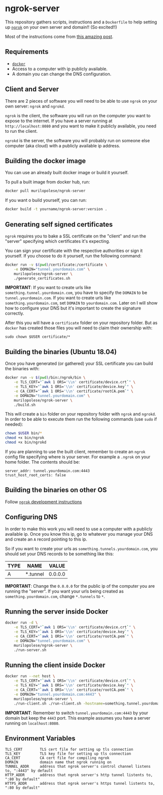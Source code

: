 # ngrok-server

This repository gathers scripts, instructions and a `Dockerfile` to help setting up [`ngrok`](https://ngrok.com) on your own server and domain!! (So excited!!)

Most of the instructions come from [this amazing post](https://www.svenbit.com/2014/09/run-ngrok-on-your-own-server/).


## Requirements

- [`docker`](https://www.docker.com/)
- Access to a computer with ip publicly available.
- A domain you can change the DNS configuration.


## Client and Server

There are 2 pieces of software you will need to be able to use `ngrok` on your own server: `ngrok` and `ngrokd`.

`ngrok` is the client, the software you will run on the computer you want to expose to the internet. If you have a server running at `http://localhost:8080` and you want to make it publicly available, you need to run the client.

`ngrokd` is the server, the software you will probably run on someone else computer (aka cloud) with a publicly available ip address.


## Building the docker image

You can use an already built docker image or build it yourself.

To pull a built image from docker hub, run:

```bash
docker pull murilopolese/ngrok-server
```

If you want o build yourself, you can run:

```bash
docker build -t yourname/ngrok-server:version .
```


## Generating self signed certificates

`ngrok` requires you to bake a SSL certificate on the "client" and run the "server" specifying which certificates it's expecting.

You can sign your certificate with the respective authorities or sign it yourself. If you choose to do it yourself, run the following command:

```bash
docker run -v $(pwd)/certificate:/certificate \
    -e DOMAIN="tunnel.yourdomain.com" \
    murilopolese/ngrok-server \
    ./generate_certificates.sh
```

**IMPORTANT**: If you want to create urls like `something.tunnel.yourdomain.com`, you have to specify the `DOMAIN` to be `tunnel.yourdomain.com`. If you want to create urls like `something.yourdomain.com`, set `DOMAIN` to `yourdomain.com`. Later on I will show how to configure your DNS but it's important to create the signature correctly.

After this you will have a `certificate` folder on your repository folder. But as `docker` has created those files you will need to claim their ownership with:

```
sudo chown $USER certificate/*
```


## Building the binaries (Ubuntu 18.04)

Once you have generated (or gathered) your SSL certificate you can build the binaries with:

```bash
docker run -v $(pwd)/bin:/ngrok/bin \
    -e TLS_CERT="`awk 1 ORS='\\n' certificate/device.crt`" \
    -e TLS_KEY="`awk 1 ORS='\\n' certificate/device.key`" \
    -e CA_CERT="`awk 1 ORS='\\n' certificate/rootCA.pem`" \
    -e DOMAIN="tunnel.yourdomain.com" \
    murilopolese/ngrok-server \
    ./build.sh
```

This will create a `bin` folder on your repository folder with `ngrok` and `ngrokd`. In order to be able to execute them run the following commands (use `sudo` if needed):

```bash
chown $USER bin/*
chmod +x bin/ngrok
chmod +x bin/ngrokd
```

If you are planning to use the built client, remember to create an `ngrok` config file specifying where is your server. For example a `.ngrok` on your home folder. The contents should be:

```
server_addr: tunnel.yourdomain.com:4443
trust_host_root_certs: false
```

## Building the binaries on other OS

Follow [`ngrok` development instructions](https://github.com/inconshreveable/ngrok/blob/master/docs/DEVELOPMENT.md)


## Configuring DNS

In order to make this work you will need to use a computer with a publicly available ip. Once you know this ip, go to whatever you manage your DNS and create an `A` record pointing to this ip.

So if you want to create your urls as `something.tunnels.yourdomain.com`, you should set your DNS records to be something like this:

| TYPE | NAME      | VALUE   |
|------|-----------|---------|
|  A   | *.tunnel  | 0.0.0.0 |

**IMPORTANT**: Change the `0.0.0.0` for the public ip of the computer you are running the "server". If you want your urls being created as `something.yourdomain.com`, change `*.tunnels` to `*`.


## Running the server inside Docker

```bash
docker run -d \
    -e TLS_CERT="`awk 1 ORS='\\n' certificate/device.crt`" \
    -e TLS_KEY="`awk 1 ORS='\\n' certificate/device.key`" \
    -e CA_CERT="`awk 1 ORS='\\n' certificate/rootCA.pem`" \
    -e DOMAIN="tunnel.yourdomain.com" \
    murilopolese/ngrok-server \
    ./run-server.sh
```


## Running the client inside Docker

```bash
docker run --net host \
    -e TLS_CERT="`awk 1 ORS='\\n' certificate/device.crt`" \
    -e TLS_KEY="`awk 1 ORS='\\n' certificate/device.key`" \
    -e CA_CERT="`awk 1 ORS='\\n' certificate/rootCA.pem`" \
    -e DOMAIN="tunnel.yourdomain.com:4443" \
    murilopolese/ngrok-server \
    ./run-client.sh ./run-client.sh -hostname=something.tunnel.yourdomain.com -config=/root/.ngrok 8080
```

**IMPORTANT**: Remember to switch `tunnel.yourdomain.com:4443` by your domain but keep the `4443` port. This example assumes you have a server running on `localhost:8080`.


## Environment Variables

```
TLS_CERT        TLS cert file for setting up tls connection
TLS_KEY         TLS key file for setting up tls connection
CA_CERT         CA cert file for compiling ngrok
DOMAIN          domain name that ngrok running on
TUNNEL_ADDR     address that ngrok server's control channel listens to, ":4443" by default
HTTP_ADDR       address that ngrok server's http tunnel listents to, ":80 by default"
HTTPS_ADDR      address that ngrok server's https tunnel listents to, ":80 by default"
```
